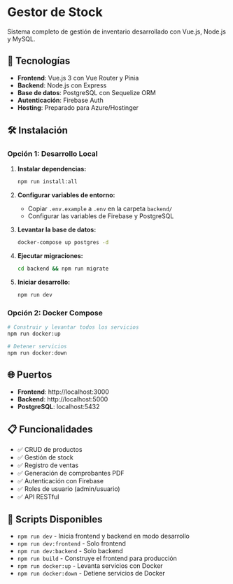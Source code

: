 # Gestor de Stock

Sistema completo de gestión de inventario desarrollado con Vue.js, Node.js y MySQL.

## 🚀 Tecnologías

- **Frontend**: Vue.js 3 con Vue Router y Pinia
- **Backend**: Node.js con Express
- **Base de datos**: PostgreSQL con Sequelize ORM
- **Autenticación**: Firebase Auth
- **Hosting**: Preparado para Azure/Hostinger

## 🛠️ Instalación

### Opción 1: Desarrollo Local

1. **Instalar dependencias:**
   ```bash
   npm run install:all


2. **Configurar variables de entorno:**
   - Copiar `.env.example` a `.env` en la carpeta `backend/`
   - Configurar las variables de Firebase y PostgreSQL

3. **Levantar la base de datos:**
   ```bash
   docker-compose up postgres -d
   ```

4. **Ejecutar migraciones:**
   ```bash
   cd backend && npm run migrate
   ```

5. **Iniciar desarrollo:**
   ```bash
   npm run dev
   ```

### Opción 2: Docker Compose

```bash
# Construir y levantar todos los servicios
npm run docker:up

# Detener servicios
npm run docker:down
```

## 🌐 Puertos

- **Frontend**: http://localhost:3000
- **Backend**: http://localhost:5000
- **PostgreSQL**: localhost:5432

## 📋 Funcionalidades

- ✅ CRUD de productos
- ✅ Gestión de stock
- ✅ Registro de ventas
- ✅ Generación de comprobantes PDF
- ✅ Autenticación con Firebase
- ✅ Roles de usuario (admin/usuario)
- ✅ API RESTful

## 🔧 Scripts Disponibles

- `npm run dev` - Inicia frontend y backend en modo desarrollo
- `npm run dev:frontend` - Solo frontend
- `npm run dev:backend` - Solo backend
- `npm run build` - Construye el frontend para producción
- `npm run docker:up` - Levanta servicios con Docker
- `npm run docker:down` - Detiene servicios de Docker
